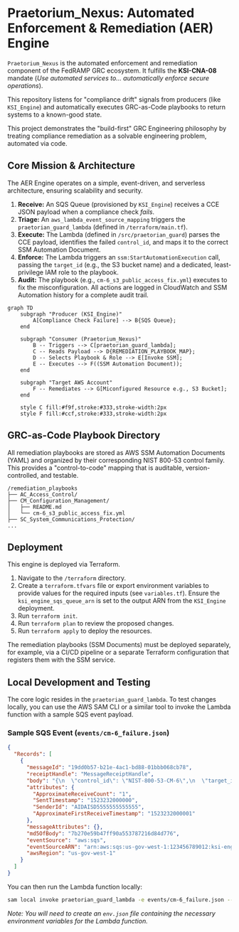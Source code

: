 # Praetorium\_Nexus: Automated Enforcement & Remediation (AER) Engine

`Praetorium_Nexus` is the automated enforcement and remediation component of the FedRAMP GRC ecosystem. It fulfills the **KSI-CNA-08** mandate (*Use automated services to... automatically enforce secure operations*).

This repository listens for "compliance drift" signals from producers (like `KSI_Engine`) and automatically executes GRC-as-Code playbooks to return systems to a known-good state.

This project demonstrates the "build-first" GRC Engineering philosophy by treating compliance remediation as a solvable engineering problem, automated via code.

## Core Mission & Architecture

The AER Engine operates on a simple, event-driven, and serverless architecture, ensuring scalability and security.

1.  **Receive:** An SQS Queue (provisioned by `KSI_Engine`) receives a CCE JSON payload when a compliance check *fails*.
2.  **Triage:** An `aws_lambda_event_source_mapping` triggers the `praetorian_guard_lambda` (defined in `/terraform/main.tf`).
3.  **Execute:** The Lambda (defined in `/src/praetorian_guard`) parses the CCE payload, identifies the failed `control_id`, and maps it to the correct SSM Automation Document.
4.  **Enforce:** The Lambda triggers an `ssm:StartAutomationExecution` call, passing the `target_id` (e.g., the S3 bucket name) and a dedicated, least-privilege IAM role to the playbook.
5.  **Audit:** The playbook (e.g., `cm-6_s3_public_access_fix.yml`) executes to fix the misconfiguration. All actions are logged in CloudWatch and SSM Automation history for a complete audit trail.

```mermaid
graph TD
    subgraph "Producer (KSI_Engine)"
        A[Compliance Check Failure] --> B{SQS Queue};
    end

    subgraph "Consumer (Praetorium_Nexus)"
        B -- Triggers --> C[praetorian_guard_lambda];
        C -- Reads Payload --> D{REMEDIATION_PLAYBOOK_MAP};
        D -- Selects Playbook & Role --> E[Invoke SSM];
        E -- Executes --> F((SSM Automation Document));
    end

    subgraph "Target AWS Account"
        F -- Remediates --> G[Miconfigured Resource e.g., S3 Bucket];
    end

    style C fill:#f9f,stroke:#333,stroke-width:2px
    style F fill:#ccf,stroke:#333,stroke-width:2px
```

## GRC-as-Code Playbook Directory

All remediation playbooks are stored as AWS SSM Automation Documents (YAML) and organized by their corresponding NIST 800-53 control family. This provides a "control-to-code" mapping that is auditable, version-controlled, and testable.

```
/remediation_playbooks
├── AC_Access_Control/
├── CM_Configuration_Management/
│   ├── README.md
│   └── cm-6_s3_public_access_fix.yml
├── SC_System_Communications_Protection/
...
```

## Deployment

This engine is deployed via Terraform.

1.  Navigate to the `/terraform` directory.
2.  Create a `terraform.tfvars` file or export environment variables to provide values for the required inputs (see `variables.tf`). Ensure the `ksi_engine_sqs_queue_arn` is set to the output ARN from the `KSI_Engine` deployment.
3.  Run `terraform init`.
4.  Run `terraform plan` to review the proposed changes.
5.  Run `terraform apply` to deploy the resources.

The remediation playbooks (SSM Documents) must be deployed separately, for example, via a CI/CD pipeline or a separate Terraform configuration that registers them with the SSM service.

## Local Development and Testing

The core logic resides in the `praetorian_guard_lambda`. To test changes locally, you can use the AWS SAM CLI or a similar tool to invoke the Lambda function with a sample SQS event payload.

### Sample SQS Event (`events/cm-6_failure.json`)
```json
{
  "Records": [
    {
      "messageId": "19dd0b57-b21e-4ac1-bd88-01bbb068cb78",
      "receiptHandle": "MessageReceiptHandle",
      "body": "{\n  \"control_id\": \"NIST-800-53-CM-6\",\n  \"target_id\": \"arn:aws:s3:::my-insecure-public-bucket\",\n  \"status\": \"FAIL\",\n  \"timestamp\": \"2025-10-23T14:00:00Z\"\n}",
      "attributes": {
        "ApproximateReceiveCount": "1",
        "SentTimestamp": "1523232000000",
        "SenderId": "AIDAISD5555555555555",
        "ApproximateFirstReceiveTimestamp": "1523232000001"
      },
      "messageAttributes": {},
      "md5OfBody": "7b270e59b47ff90a553787216d84d776",
      "eventSource": "aws:sqs",
      "eventSourceARN": "arn:aws:sqs:us-gov-west-1:123456789012:ksi-engine-failures",
      "awsRegion": "us-gov-west-1"
    }
  ]
}
```

You can then run the Lambda function locally:
```bash
sam local invoke praetorian_guard_lambda -e events/cm-6_failure.json --env-vars env.json
```
*Note: You will need to create an `env.json` file containing the necessary environment variables for the Lambda function.*
